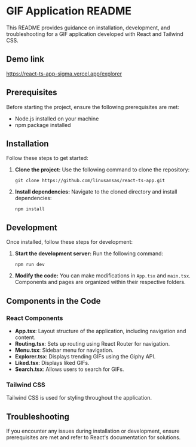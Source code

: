 # GIF Application README

This README provides guidance on installation, development, and troubleshooting for a GIF application developed with React and Tailwind CSS.

## Demo link

https://react-ts-app-sigma.vercel.app/explorer

## Prerequisites

Before starting the project, ensure the following prerequisites are met:

-  Node.js installed on your machine
-  npm package installed

## Installation

Follow these steps to get started:

1. **Clone the project:** Use the following command to clone the repository:

   ```
   git clone https://github.com/linusansas/react-ts-app.git
   ```

2. **Install dependencies:** Navigate to the cloned directory and install dependencies:

   ```
   npm install
   ```

## Development

Once installed, follow these steps for development:

1. **Start the development server:** Run the following command:

   ```
   npm run dev
   ```

2. **Modify the code:** You can make modifications in `App.tsx` and `main.tsx`. Components and pages are organized within their respective folders.

## Components in the Code

### React Components

-  **App.tsx**: Layout structure of the application, including navigation and content.
-  **Routing.tsx**: Sets up routing using React Router for navigation.
-  **Menu.tsx**: Sidebar menu for navigation.
-  **Explorer.tsx**: Displays trending GIFs using the Giphy API.
-  **Liked.tsx**: Displays liked GIFs.
-  **Search.tsx**: Allows users to search for GIFs.

### Tailwind CSS

Tailwind CSS is used for styling throughout the application.

## Troubleshooting

If you encounter any issues during installation or development, ensure prerequisites are met and refer to React's documentation for solutions.

